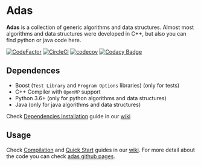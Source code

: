 # Adas
**Adas** is a collection of generic algorithms and data structures. Almost most algorithms and data structures were developed in C++, but also you can find python or java code here.

[![CodeFactor](https://www.codefactor.io/repository/github/glozanoa/adas/badge)](https://www.codefactor.io/repository/github/glozanoa/adas)
[![CircleCI](https://circleci.com/gh/glozanoa/adas/tree/master.svg?style=svg)](https://circleci.com/gh/glozanoa/adas/tree/master)
[![codecov](https://codecov.io/gh/glozanoa/adas/branch/master/graph/badge.svg?token=O11AFXPQZ6)](https://codecov.io/gh/glozanoa/adas)
[![Codacy Badge](https://app.codacy.com/project/badge/Grade/420ac0c9a4c34f35893823150aa6a8e2)](https://www.codacy.com/gh/glozanoa/adas/dashboard?utm_source=github.com&amp;utm_medium=referral&amp;utm_content=glozanoa/adas&amp;utm_campaign=Badge_Grade)

## Dependences
* Boost (`Test Library` and `Program Options` libraries) (only for tests)
* C++ Compiler with `OpenMP` support
* Python 3.6+ (only for python algorithms and data structures)
* Java (only for java algorithms and data structures)

Check [Dependencies Installation](https://github.com/glozanoa/adas/wiki/Dependencies) guide in our [wiki](https://github.com/glozanoa/adas/wiki)

## Usage
Check [Compilation](https://github.com/glozanoa/adas/wiki/Compilation) and [Quick Start](https://github.com/glozanoa/adas/wiki/QuickStart)  guides in our [wiki](https://github.com/glozanoa/algorithms/wiki). For more detail about the code you can check [adas github pages](https://glozanoa.github.io/adas/annotated.html).
